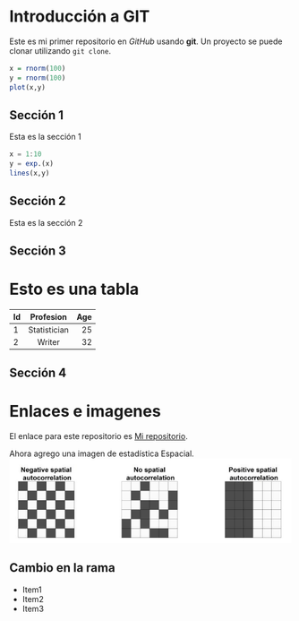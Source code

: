 # Introducción a GIT
Este es mi primer repositorio en *GitHub* usando **git**.
Un proyecto se puede clonar utilizando `git clone`.

```R
x = rnorm(100)
y = rnorm(100)
plot(x,y)
```
## Sección 1
Esta es la sección 1
```julia
x = 1:10
y = exp.(x)
lines(x,y)
```
## Sección 2
Esta es la sección 2

## Sección 3
# Esto es una tabla
|Id|Profesion|Age|
|:------------- |:---------------:| -------------:|
|1|Statistician|25|
|2|Writer|32|
## Sección 4
# Enlaces e imagenes
El enlace para este repositorio es [Mi repositorio](https://github.com/OscarCutipaLuque/Prueba).

Ahora agrego una imagen de estadística Espacial.
![git](AUTOCORRELATION.JPG)

## Cambio en la rama
- Item1
- Item2
- Item3